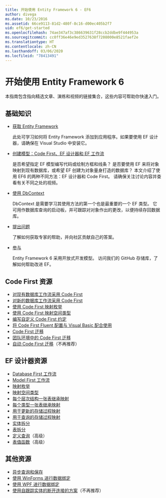 ```yaml
---
title: 开始使用 Entity Framework 6 - EF6
author: divega
ms.date: 10/23/2016
ms.assetid: 66ce9113-81d2-480f-8c16-d00ec405b2f7
uid: ef6/get-started
ms.openlocfilehash: 74ae347af3c386639631f28ccb2ddbe9f444953a
ms.sourcegitcommit: cc0ff36e46e9ed3527638f7208000e8521faef2e
ms.translationtype: HT
ms.contentlocale: zh-CN
ms.lasthandoff: 03/06/2020
ms.locfileid: "78413491"
---
```

# <a name="get-started-with-entity-framework-6"></a>开始使用 Entity Framework 6

本指南包含指向精选文章、演练和视频的链接集合，这些内容可帮助你快速入门。

## <a name="fundamentals"></a>基础知识

* [获取 Entity Framework](~/ef6/fundamentals/install.md)

  此处可学习如何将 Entity Framework 添加到应用程序。如果要使用 EF 设计器，请确保在 Visual Studio 中安装它。

* [创建模型：Code First、EF 设计器和 EF 工作流](~/ef6/modeling/index.md)

  是否希望指定 EF 模型编写代码或绘制方框和线条？
是否要使用 EF 来将对象映射到现有数据库，或希望 EF 创建为对象量身打造的数据库？
本文介绍了使用 EF6 的两种不同方法：EF 设计器和 Code First。
请确保关注讨论内容并查看有关不同之处的视频。

* [使用 DbContext](~/ef6/fundamentals/working-with-dbcontext.md)

  DbContext 是需要学习其使用方法的第一个也是最重要的一个 EF 类型。 它可用作数据库查询的启动板，并可跟踪对对象作出的更改，以便持续存回数据库。

* [提出问题](~/ef6/resources/get-help.md)

  了解如何获取专家的帮助，并向社区贡献自己的答案。

* [参与](https://github.com/aspnet/EntityFramework6/)

  Entity Framework 6 采用开放式开发模型。 访问我们的 GitHub 存储库，了解如何帮助改进 EF。

## <a name="code-first-resources"></a>Code First 资源

  - [对现有数据库工作流采用 Code First](~/ef6/modeling/code-first/workflows/existing-database.md)
  - [对新的数据库工作流采用 Code First](~/ef6/modeling/code-first/workflows/new-database.md)
  - [使用 Code First 映射枚举](~/ef6/modeling/code-first/data-types/enums.md)
  - [使用 Code First 映射空间类型](~/ef6/modeling/code-first/data-types/spatial.md)
  - [编写自定义 Code First 约定](~/ef6/modeling/code-first/conventions/custom.md)
  - [将 Code First Fluent 配置与 Visual Basic 配合使用](~/ef6/modeling/code-first/fluent/vb.md)
  - [Code First 迁移](~/ef6/modeling/code-first/migrations/index.md)
  - [团队环境中的 Code First 迁移](~/ef6/modeling/code-first/migrations/teams.md)
  - [自动 Code First 迁移](~/ef6/modeling/code-first/migrations/automatic.md)（不再推荐）

## <a name="ef-designer-resources"></a>EF 设计器资源
  - [Database First 工作流](~/ef6/modeling/designer/workflows/database-first.md)
  - [Model First 工作流](~/ef6/modeling/designer/workflows/model-first.md)
  - [映射枚举](~/ef6/modeling/designer/data-types/enums.md)
  - [映射空间类型](~/ef6/modeling/designer/data-types/spatial.md)
  - [每个层次结构一张表继承映射](~/ef6/modeling/designer/inheritance/tph.md)
  - [每个类型一张表继承映射](~/ef6/modeling/designer/inheritance/tpt.md)
  - [用于更新的存储过程映射](~/ef6/modeling/designer/stored-procedures/cud.md)
  - [用于查询的存储过程映射](~/ef6/modeling/designer/stored-procedures/query.md)
  - [实体拆分](~/ef6/modeling/designer/entity-splitting.md)
  - [表拆分](~/ef6/modeling/designer/table-splitting.md)
  - [定义查询](~/ef6/modeling/designer/advanced/defining-query.md)（高级）
  - [表值函数](~/ef6/modeling/designer/advanced/tvfs.md)（高级）

## <a name="other-resources"></a>其他资源
  - [异步查询和保存](~/ef6/fundamentals/async.md)
  - [使用 WinForms 进行数据绑定](~/ef6/fundamentals/databinding/winforms.md)
  - [使用 WPF 进行数据绑定](~/ef6/fundamentals/databinding/wpf.md)
  - [使用自跟踪实体的断开连接的方案](~/ef6/fundamentals/disconnected-entities/self-tracking-entities/walkthrough.md)（不再推荐）
